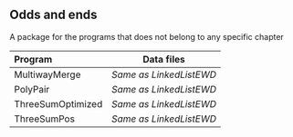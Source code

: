 ## Odds and ends
A package for the programs that does not belong to any specific chapter

| Program              | Data files    |
| :--------            |:-------------:|
| MultiwayMerge        | *Same as LinkedListEWD* |
| PolyPair             | *Same as LinkedListEWD* |
| ThreeSumOptimized    | *Same as LinkedListEWD* |
| ThreeSumPos          | *Same as LinkedListEWD* |


